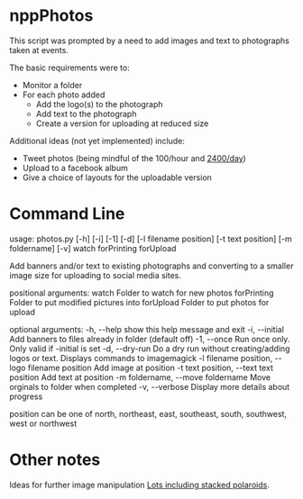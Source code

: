 nppPhotos
=========

This script was prompted by a need to add images and text to photographs taken at events.

The basic requirements were to:

* Monitor a folder
* For each photo added
	* Add the logo(s) to the photograph
	* Add text to the photograph
	* Create a version for uploading at reduced size
	
Additional ideas (not yet implemented) include:
* Tweet photos (being mindful of the 100/hour and [2400/day](https://support.twitter.com/articles/15364-twitter-limits-api-updates-and-following))
* Upload to a facebook album
* Give a choice of layouts for the uploadable version

Command Line
=======

usage: photos.py [-h] [-i] [-1] [-d] [-l filename position] [-t text position]
                 [-m foldername] [-v]
                 watch forPrinting forUpload

Add banners and/or text to existing photographs and converting to a smaller
image size for uploading to social media sites.

positional arguments:
  watch                 Folder to watch for new photos
  forPrinting           Folder to put modified pictures into
  forUpload             Folder to put photos for upload

optional arguments:
  -h, --help            show this help message and exit
  -i, --initial         Add banners to files already in folder (default off)
  -1, --once            Run once only. Only valid if -initial is set
  -d, --dry-run         Do a dry run without creating/adding logos or text.
                        Displays commands to imagemagick
  -l filename position, --logo filename position
                        Add image at position
  -t text position, --text text position
                        Add text at position
  -m foldername, --move foldername
                        Move orginals to folder when completed
  -v, --verbose         Display more details about progress

position can be one of north, northeast, east, southeast, south, southwest,
west or northwest


Other notes
=======

Ideas for further image manipulation
[Lots including stacked polaroids](http://www.imagemagick.org/Usage/thumbnails/).
